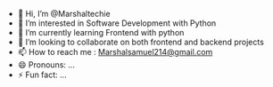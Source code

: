 - 👋 Hi, I’m @Marshaltechie
- 👀 I’m interested in Software Development with Python
- 🌱 I’m currently learning Frontend with python
- 💞️ I’m looking to collaborate on both frontend and backend projects
- 📫 How to reach me : Marshalsamuel214@gmail.com
- 😄 Pronouns: ...
- ⚡ Fun fact: ...

<!---
Marshaltechie/Marshaltechie is a ✨ special ✨ repository because its `README.md` (this file) appears on your GitHub profile.
You can click the Preview link to take a look at your changes.
--->
